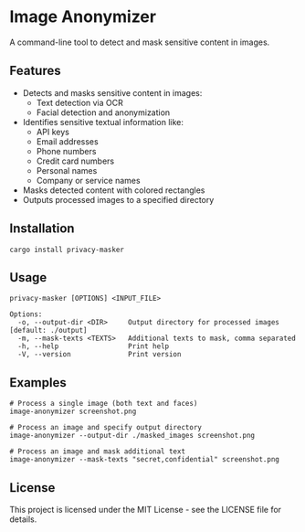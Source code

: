 # Image Anonymizer

A command-line tool to detect and mask sensitive content in images.

## Features

- Detects and masks sensitive content in images:
  - Text detection via OCR
  - Facial detection and anonymization
- Identifies sensitive textual information like:
  - API keys
  - Email addresses
  - Phone numbers
  - Credit card numbers
  - Personal names
  - Company or service names
- Masks detected content with colored rectangles
- Outputs processed images to a specified directory

## Installation

```
cargo install privacy-masker
```

## Usage

```
privacy-masker [OPTIONS] <INPUT_FILE>

Options:
  -o, --output-dir <DIR>     Output directory for processed images [default: ./output]
  -m, --mask-texts <TEXTS>   Additional texts to mask, comma separated
  -h, --help                 Print help
  -V, --version              Print version
```

## Examples

```
# Process a single image (both text and faces)
image-anonymizer screenshot.png

# Process an image and specify output directory
image-anonymizer --output-dir ./masked_images screenshot.png

# Process an image and mask additional text
image-anonymizer --mask-texts "secret,confidential" screenshot.png
```

## License

This project is licensed under the MIT License - see the LICENSE file for details.